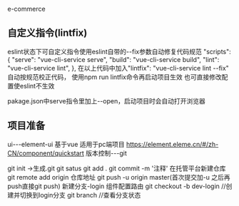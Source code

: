 e-commerce
## 自定义指令(lintfix)
eslint状态下可自定义指令使用eslint自带的--fix参数自动修复代码规范
"scripts": { "serve": "vue-cli-service serve", "build": "vue-cli-service build", "lint": "vue-cli-service lint", }, 
在以上代码中加入"lintfix": "vue-cli-service lint --fix" 自动按规范校正代码， 使用npm run lintfix命令再启动项目生效 也可直接修改配置使eslint不生效

pakage.json中serve指令里加上--open，启动项目时会自动打开浏览器
## 项目准备
ui---element-ui 基于vue 适用于pc端项目
https://element.eleme.cn/#/zh-CN/component/quickstart
版本控制---git

git init ->生成.git
git satus
git add .
git commit -m '注释'
在托管平台新建仓库
git remote add origin 仓库地址
git push -u origin master(首次提交加-u 之后再push直接git push)
新建分支-login 组件配置路由
git checkout -b dev-login //创建并切换到login分支
git branch //查看分支状态